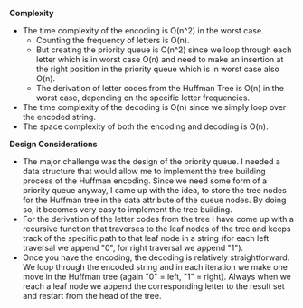 **Complexity**
* The time complexity of the encoding is O(n^2) in the worst case. 
    * Counting the frequency of letters is O(n). 
    * But creating the priority queue is O(n^2) since we loop through each
     letter which is in worst case O(n) and need to make an insertion at the
     right position in the priority queue which is in worst case also O(n).
    * The derivation of letter codes from the Huffman Tree is O(n) in the
     worst case, depending on the specific letter frequencies.
* The time complexity of the decoding is O(n) since we simply loop over the
 encoded string.
* The space complexity of both the encoding and decoding is O(n).
    
**Design Considerations** 
* The major challenge was the design of the priority queue. I needed a data
 structure that would allow me to implement the tree building process of the
 Huffman encoding. Since we need some form of a priority queue anyway, I
 came up with the idea, to store the tree nodes for the Huffman tree in the
 data attribute of the queue nodes. By doing so, it becomes very easy to
 implement the tree building.
* For the derivation of the letter codes from the tree I have come up with a
 recursive function that traverses to the leaf nodes of the tree and keeps
 track of the specific path to that leaf node in a string (for each left
  traversal we append "0", for right traversal we append "1").
* Once you have the encoding, the decoding is relatively straightforward. We
 loop through the encoded string and in each iteration we make one move in the
 Huffman tree (again "0" = left, "1" = right). Always when we reach a leaf
 node we append the corresponding letter to the result set and restart from
 the head of the tree.